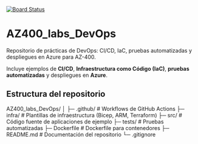 [![Board Status](https://dev.azure.com/BNL051033/98189d46-985e-4a4e-9da1-ddaf62158da2/d423920b-fb73-4c80-ba49-320a225d5a3a/_apis/work/boardbadge/64faa896-f622-48e3-80ee-7b827ac8cc41)](https://dev.azure.com/BNL051033/98189d46-985e-4a4e-9da1-ddaf62158da2/_boards/board/t/d423920b-fb73-4c80-ba49-320a225d5a3a/Microsoft.RequirementCategory)
# AZ400_labs_DevOps
Repositorio de prácticas de DevOps: CI/CD, IaC, pruebas automatizadas y despliegues en Azure para AZ-400.

Incluye ejemplos de **CI/CD**, **Infraestructura como Código (IaC)**, **pruebas automatizadas** y despliegues en **Azure**.

## Estructura del repositorio

AZ400_labs_DevOps/
│
├─ .github/ # Workflows de GitHub Actions
├─ infra/ # Plantillas de infraestructura (Bicep, ARM, Terraform)
├─ src/ # Código fuente de aplicaciones de ejemplo
├─ tests/ # Pruebas automatizadas
├─ Dockerfile # Dockerfile para contenedores
├─ README.md # Documentación del repositorio
└─ .gitignore
